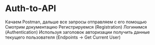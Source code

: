 # Auth-to-API
Качаем Postman, дальше все запросы отправляем с его помощью
Смотрим документацию
Регистрируемся (Registration)
Логинимся (Authentication)
Используя заголовок авторизации получить данные текущего пользователя (Endpoints -> Get Current User)

